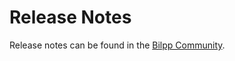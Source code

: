 # Release Notes

<!--
https://github.com/bilpp/docs/issues/22
https://laravel.com/docs/5.7/releases

## Versioning Scheme

## Support Policy

## Release Notes
-->

Release notes can be found in the [Bilpp Community](https://discuss.bilpp.com/t/blog?sort=newest).
